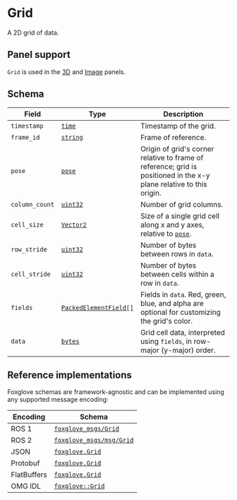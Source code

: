 # Grid

A 2D grid of data.

## Panel support

<!--TODO: Link missing documentation when available-->

`Grid` is used in the [3D](../panels/3d-panel.md) and [Image](../panels/image-panel.md) panels.

## Schema

| Field          | Type                                                | Description                                                                                                          |
| -------------- | --------------------------------------------------- | -------------------------------------------------------------------------------------------------------------------- |
| `timestamp`    | [`time`](./built-in-types.md#time)                  | Timestamp of the grid.                                                                                               |
| `frame_id`     | [`string`](./built-in-types.md#string)              | Frame of reference.                                                                                                  |
| `pose`         | [`pose`](./pose.md)                                 | Origin of grid's corner relative to frame of reference; grid is positioned in the x-y plane relative to this origin. |
| `column_count` | [`uint32`](./built-in-types.md#uint32)              | Number of grid columns.                                                                                              |
| `cell_size`    | [`Vector2`](./vector2.md)                           | Size of a single grid cell along x and y axes, relative to [`pose`](./pose.md).                                      |
| `row_stride`   | [`uint32`](./built-in-types.md#uint32)              | Number of bytes between rows in `data`.                                                                              |
| `cell_stride`  | [`uint32`](./built-in-types.md#uint32)              | Number of bytes between cells within a row in `data`.                                                                |
| `fields`       | [`PackedElementField[]`](./packed-element-field.md) | Fields in `data`. Red, green, blue, and alpha are optional for customizing the grid's color.                         |
| `data`         | [`bytes`](./built-in-types.md#bytes)                | Grid cell data, interpreted using `fields`, in row-major (y-major) order.                                            |

## Reference implementations

Foxglove schemas are framework-agnostic and can be implemented using any supported message encoding:

| Encoding    | Schema                   |
| ----------- | ------------------------ |
| ROS 1       | [`foxglove_msgs/Grid`](https://github.com/foxglove/foxglove-sdk/blob/main/schemas/ros1/Grid.msg) |
| ROS 2       | [`foxglove_msgs/msg/Grid`](https://github.com/foxglove/foxglove-sdk/blob/main/schemas/ros2/Grid.msg) |
| JSON        | [`foxglove.Grid`](https://github.com/foxglove/foxglove-sdk/blob/main/schemas/jsonschema/Grid.json) |
| Protobuf    | [`foxglove.Grid`](https://github.com/foxglove/foxglove-sdk/blob/main/schemas/proto/foxglove/Grid.proto) |
| FlatBuffers | [`foxglove.Grid`](https://github.com/foxglove/foxglove-sdk/blob/main/schemas/flatbuffer/Grid.fbs) |
| OMG IDL     | [`foxglove::Grid`](https://github.com/foxglove/foxglove-sdk/blob/main/schemas/omgidl/foxglove/Grid.idl) |
